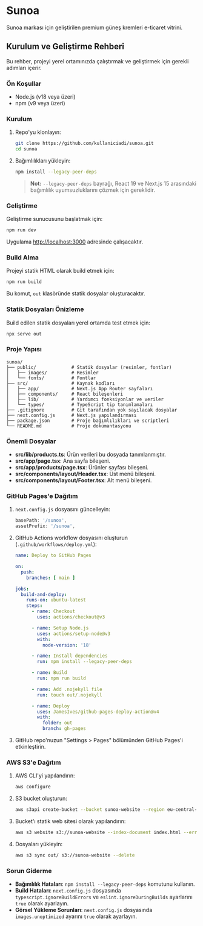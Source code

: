 # Sunoa

Sunoa markası için geliştirilen premium güneş kremleri e-ticaret vitrini.

## Kurulum ve Geliştirme Rehberi

Bu rehber, projeyi yerel ortamınızda çalıştırmak ve geliştirmek için gerekli adımları içerir.

### Ön Koşullar

- Node.js (v18 veya üzeri)
- npm (v9 veya üzeri)

### Kurulum

1. Repo'yu klonlayın:
   ```bash
   git clone https://github.com/kullaniciadi/sunoa.git
   cd sunoa
   ```

2. Bağımlılıkları yükleyin:
   ```bash
   npm install --legacy-peer-deps
   ```
   > **Not:** `--legacy-peer-deps` bayrağı, React 19 ve Next.js 15 arasındaki bağımlılık uyumsuzluklarını çözmek için gereklidir.

### Geliştirme

Geliştirme sunucusunu başlatmak için:

```bash
npm run dev
```

Uygulama [http://localhost:3000](http://localhost:3000) adresinde çalışacaktır.

### Build Alma

Projeyi statik HTML olarak build etmek için:

```bash
npm run build
```

Bu komut, `out` klasöründe statik dosyalar oluşturacaktır.

### Statik Dosyaları Önizleme

Build edilen statik dosyaları yerel ortamda test etmek için:

```bash
npx serve out
```

### Proje Yapısı

```
sunoa/
├── public/             # Statik dosyalar (resimler, fontlar)
│   ├── images/         # Resimler
│   └── fonts/          # Fontlar
├── src/                # Kaynak kodları
│   ├── app/            # Next.js App Router sayfaları
│   ├── components/     # React bileşenleri
│   ├── lib/            # Yardımcı fonksiyonlar ve veriler
│   └── types/          # TypeScript tip tanımlamaları
├── .gitignore          # Git tarafından yok sayılacak dosyalar
├── next.config.js      # Next.js yapılandırması
├── package.json        # Proje bağımlılıkları ve scriptleri
└── README.md           # Proje dokümantasyonu
```

### Önemli Dosyalar

- **src/lib/products.ts**: Ürün verileri bu dosyada tanımlanmıştır.
- **src/app/page.tsx**: Ana sayfa bileşeni.
- **src/app/products/page.tsx**: Ürünler sayfası bileşeni.
- **src/components/layout/Header.tsx**: Üst menü bileşeni.
- **src/components/layout/Footer.tsx**: Alt menü bileşeni.

### GitHub Pages'e Dağıtım

1. `next.config.js` dosyasını güncelleyin:
   ```javascript
   basePath: '/sunoa',
   assetPrefix: '/sunoa',
   ```

2. GitHub Actions workflow dosyasını oluşturun (`.github/workflows/deploy.yml`):
   ```yaml
   name: Deploy to GitHub Pages

   on:
     push:
       branches: [ main ]

   jobs:
     build-and-deploy:
       runs-on: ubuntu-latest
       steps:
         - name: Checkout
           uses: actions/checkout@v3

         - name: Setup Node.js
           uses: actions/setup-node@v3
           with:
             node-version: '18'

         - name: Install dependencies
           run: npm install --legacy-peer-deps

         - name: Build
           run: npm run build

         - name: Add .nojekyll file
           run: touch out/.nojekyll

         - name: Deploy
           uses: JamesIves/github-pages-deploy-action@v4
           with:
             folder: out
             branch: gh-pages
   ```

3. GitHub repo'nuzun "Settings > Pages" bölümünden GitHub Pages'i etkinleştirin.

### AWS S3'e Dağıtım

1. AWS CLI'yi yapılandırın:
   ```bash
   aws configure
   ```

2. S3 bucket oluşturun:
   ```bash
   aws s3api create-bucket --bucket sunoa-website --region eu-central-1 --create-bucket-configuration LocationConstraint=eu-central-1
   ```

3. Bucket'ı statik web sitesi olarak yapılandırın:
   ```bash
   aws s3 website s3://sunoa-website --index-document index.html --error-document index.html
   ```

4. Dosyaları yükleyin:
   ```bash
   aws s3 sync out/ s3://sunoa-website --delete
   ```

### Sorun Giderme

- **Bağımlılık Hataları**: `npm install --legacy-peer-deps` komutunu kullanın.
- **Build Hataları**: `next.config.js` dosyasında `typescript.ignoreBuildErrors` ve `eslint.ignoreDuringBuilds` ayarlarını `true` olarak ayarlayın.
- **Görsel Yükleme Sorunları**: `next.config.js` dosyasında `images.unoptimized` ayarını `true` olarak ayarlayın.

